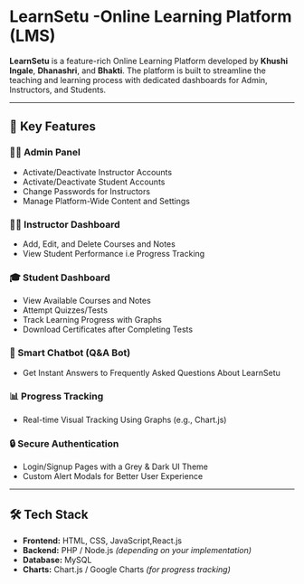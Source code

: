 # LearnSetu -Online Learning Platform  (LMS)

**LearnSetu** is a feature-rich Online Learning Platform developed by **Khushi Ingale**, **Dhanashri**, and **Bhakti**. The platform is built to streamline the teaching and learning process with dedicated dashboards for Admin, Instructors, and Students.

---

## 🚀 Key Features

### 👨‍💼 Admin Panel
- Activate/Deactivate Instructor Accounts
- Activate/Deactivate Student Accounts
- Change Passwords for Instructors
- Manage Platform-Wide Content and Settings

### 👩‍🏫 Instructor Dashboard
- Add, Edit, and Delete Courses and Notes
- View Student Performance i.e Progress Tracking


### 🎓 Student Dashboard
- View Available Courses and Notes
- Attempt Quizzes/Tests
- Track Learning Progress with Graphs
- Download Certificates after Completing Tests

### 💬 Smart Chatbot (Q&A Bot)
- Get Instant Answers to Frequently Asked Questions About LearnSetu

### 📊 Progress Tracking
- Real-time Visual Tracking Using Graphs (e.g., Chart.js)

### 🔒 Secure Authentication
- Login/Signup Pages with a Grey & Dark UI Theme
- Custom Alert Modals for Better User Experience

---

## 🛠️ Tech Stack

- **Frontend:** HTML, CSS, JavaScript,React.js
- **Backend:** PHP / Node.js *(depending on your implementation)*
- **Database:** MySQL
- **Charts:** Chart.js / Google Charts *(for progress tracking)*
